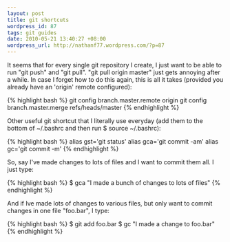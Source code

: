 ```yaml
---
layout: post
title: git shortcuts
wordpress_id: 87
tags: git guides
date: 2010-05-21 13:40:27 +08:00
wordpress_url: http://nathanf77.wordpress.com/?p=87
---
```

It seems that for every single git repository I create, I just want to be able to run "git push" and "git pull". "git pull origin master" just gets annoying after a while. In case I forget how to do this again, this is all it takes (provided you already have an 'origin' remote configured):

{% highlight bash %}
git config branch.master.remote origin
git config branch.master.merge refs/heads/master
{% endhighlight %}

Other useful git shortcut that I literally use everyday (add them to the bottom of ~/.bashrc and then run $ source ~/.bashrc):

{% highlight bash %}
alias gst='git status'
alias gca='git commit -am'
alias gc='git commit -m'
{% endhighlight %}

So, say I've made changes to lots of files and I want to commit them all. I just type:

{% highlight bash %}
$ gca "I made a bunch of changes to lots of files"
{% endhighlight %}

And if Ive made lots of changes to various files, but only want to commit changes in one file "foo.bar", I type:

{% highlight bash %}
$ git add foo.bar
$ gc "I made a change to foo.bar"
{% endhighlight %}

